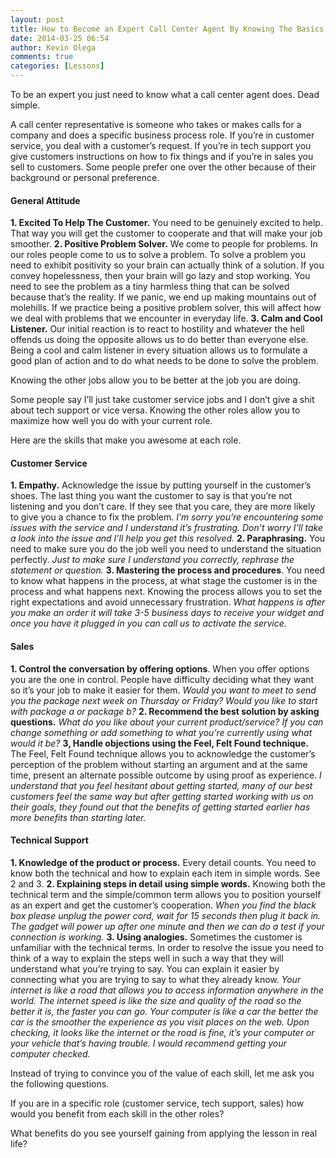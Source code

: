 ```yaml
---
layout: post
title: How to Become an Expert Call Center Agent By Knowing The Basics
date: 2014-03-25 06:54
author: Kevin Olega
comments: true
categories: [Lessons]
---
```

To be an expert you just need to know what a call center agent does. Dead simple.

A call center representative is someone who takes or makes calls for a company and does a specific business process role. If you’re in customer service, you deal with a customer’s request. If you’re in tech support you give customers instructions on how to fix things and if you’re in sales you sell to customers. Some people prefer one over the other because of their background or personal preference.

#### General Attitude

**1. Excited To Help The Customer.** You need to be genuinely excited to help. That way you will get the customer to cooperate and that will make your job smoother.
**2. Positive Problem Solver.** We come to people for problems. In our roles people come to us to solve a problem. To solve a problem you need to exhibit positivity so your brain can actually think of a solution. If you convey hopelessness, then your brain will go lazy and stop working. You need to see the problem as a tiny harmless thing that can be solved because that’s the reality. If we panic, we end up making mountains out of molehills. If we practice being a positive problem solver, this will affect how we deal with problems that we encounter in everyday life.
**3. Calm and Cool Listener.** Our initial reaction is to react to hostility and whatever the hell offends us doing the opposite allows us to do better than everyone else. Being a cool and calm listener in every situation allows us to formulate a good plan of action and to do what needs to be done to solve the problem.

Knowing the other jobs allow you to be better at the job you are doing.

Some people say I’ll just take customer service jobs and I don’t give a shit about tech support or vice versa. Knowing the other roles allow you to maximize how well you do with your current role.

Here are the skills that make you awesome at each role.

#### Customer Service

**1. Empathy.** Acknowledge the issue by putting yourself in the customer’s shoes. The last thing you want the customer to say is that you’re not listening and you don’t care. If they see that you care, they are more likely to give you a chance to fix the problem. <em>I’m sorry you’re encountering some issues with the service and I understand it’s frustrating. Don’t worry I’ll take a look into the issue and I’ll help you get this resolved.</em>
**2. Paraphrasing.** You need to make sure you do the job well you need to understand the situation perfectly.<em> Just to make sure I understand you correctly, rephrase the statement or question.</em>
**3. Mastering the process and procedures**. You need to know what happens in the process, at what stage the customer is in the process and what happens next. Knowing the process allows you to set the right expectations and avoid unnecessary frustration.<em> What happens is after you make an order it will take 3-5 business days to receive your widget and once you have it plugged in you can call us to activate the service.</em>

#### Sales

**1. Control the conversation by offering options**. When you offer options you are the one in control. People have difficulty deciding what they want so it’s your job to make it easier for them. <em>Would you want to meet to send you the package next week on Thursday or Friday? Would you like to start with package a or package b?</em>
**2. Recommend the best solution by asking questions.** <em>What do you like about your current product/service? If you can change something or add something to what you’re currently using what would it be?</em>
**3, Handle objections using the Feel, Felt Found technique.** The Feel, Felt Found technique allows you to acknowledge the customer’s perception of the problem without starting an argument and at the same time, present an alternate possible outcome by using proof as experience.<em> I understand that you feel hesitant about getting started, many of our best customers feel the same way but after getting started working with us on their goals, they found out that the benefits of getting started earlier has more benefits than starting later.</em>

#### Technical Support

**1. Knowledge of the product or process.** Every detail counts. You need to know both the technical and how to explain each item in simple words. See 2 and 3.
**2. Explaining steps in detail using simple words.** Knowing both the technical term and the simple/common term allows you to position yourself as an expert and get the customer’s cooperation. <em>When you find the black box please unplug the power cord, wait for 15 seconds then plug it back in. The gadget will power up after one minute and then we can do a test if your connection is working.</em>
**3. Using analogies.** Sometimes the customer is unfamiliar with the technical terms. In order to resolve the issue you need to think of a way to explain the steps well in such a way that they will understand what you’re trying to say. You can explain it easier by connecting what you are trying to say to what they already know.<em> Your internet is like a road that allows you to access information anywhere in the world. The internet speed is like the size and quality of the road so the better it is, the faster you can go. Your computer is like a car the better the car is the smoother the experience as you visit places on the web. Upon checking, it looks like the internet or the road is fine, it’s your computer or your vehicle that’s having trouble. I would recommend getting your computer checked.</em>

Instead of trying to convince you of the value of each skill, let me ask you the following questions.

If you are in a specific role (customer service, tech support, sales) how would you benefit from each skill in the other roles?

What benefits do you see yourself gaining from applying the lesson in real life?
